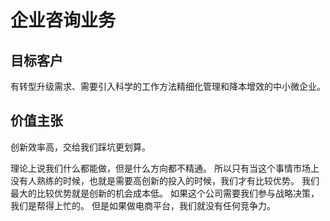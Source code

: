 # 企业咨询业务

## 目标客户

有转型升级需求、需要引入科学的工作方法精细化管理和降本增效的中小微企业。

## 价值主张

创新效率高，交给我们踩坑更划算。

理论上说我们什么都能做，但是什么方向都不精通。
所以只有当这个事情市场上没有人熟练的时候，也就是需要高创新的投入的时候，我们才有比较优势。
我们最大的比较优势就是创新的机会成本低。
如果这个公司需要我们参与战略决策，我们是帮得上忙的。
但是如果做电商平台，我们就没有任何竞争力。
